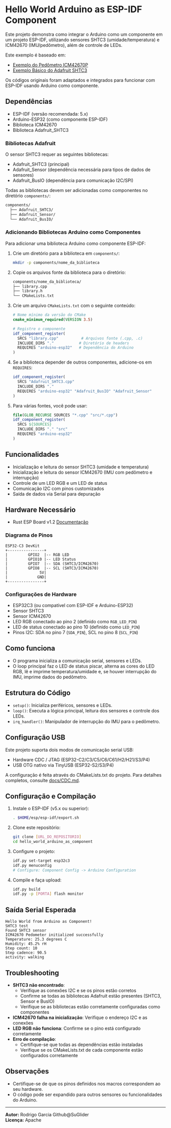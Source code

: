 # Hello World Arduino as ESP-IDF Component

Este projeto demonstra como integrar o Arduino como um componente em um projeto ESP-IDF, utilizando sensores SHTC3 (umidade/temperatura) e ICM42670 (IMU/pedômetro), além de controle de LEDs.

Este exemplo é baseado em:
- [Exemplo do Pedômetro ICM42670P](https://github.com/tdk-invn-oss/motion.arduino.ICM42670P/blob/main/examples/APEX_Pedometer/APEX_Pedometer.ino)
- [Exemplo Básico do Adafruit SHTC3](https://github.com/adafruit/Adafruit_SHTC3/blob/master/examples/SHTC3test/SHTC3test.ino)

Os códigos originais foram adaptados e integrados para funcionar com ESP-IDF usando Arduino como componente.

## Dependências
- ESP-IDF (versão recomendada: 5.x)
- Arduino-ESP32 (como componente ESP-IDF)
- Biblioteca ICM42670
- Biblioteca Adafruit_SHTC3

### Bibliotecas Adafruit
O sensor SHTC3 requer as seguintes bibliotecas:
- Adafruit_SHTC3 (principal)
- Adafruit_Sensor (dependência necessária para tipos de dados de sensores)
- Adafruit_BusIO (dependência para comunicação I2C/SPI)

Todas as bibliotecas devem ser adicionadas como componentes no diretório `components/`:
```bash
components/
  ├── Adafruit_SHTC3/
  ├── Adafruit_Sensor/
  └── Adafruit_BusIO/
```

### Adicionando Bibliotecas Arduino como Componentes
Para adicionar uma biblioteca Arduino como componente ESP-IDF:

1. Crie um diretório para a biblioteca em `components/`:
   ```bash
   mkdir -p components/nome_da_biblioteca
   ```

2. Copie os arquivos fonte da biblioteca para o diretório:
   ```bash
   components/nome_da_biblioteca/
   ├── library.cpp
   ├── library.h
   └── CMakeLists.txt
   ```

3. Crie um arquivo `CMakeLists.txt` com o seguinte conteúdo:
   ```cmake
   # Nome mínimo da versão do CMake
   cmake_minimum_required(VERSION 3.5)

   # Registre o componente
   idf_component_register(
     SRCS "library.cpp"          # Arquivos fonte (.cpp, .c)
     INCLUDE_DIRS "."           # Diretório de headers
     REQUIRES "arduino-esp32"   # Dependência do Arduino
   )
   ```

4. Se a biblioteca depender de outros componentes, adicione-os em `REQUIRES`:
   ```cmake
   idf_component_register(
     SRCS "Adafruit_SHTC3.cpp"
     INCLUDE_DIRS "."
     REQUIRES "arduino-esp32" "Adafruit_BusIO" "Adafruit_Sensor"
   )
   ```

5. Para várias fontes, você pode usar:
   ```cmake
   file(GLOB_RECURSE SOURCES "*.cpp" "src/*.cpp")
   idf_component_register(
     SRCS ${SOURCES}
     INCLUDE_DIRS "." "src"
     REQUIRES "arduino-esp32"
   )
   ```

## Funcionalidades
- Inicialização e leitura do sensor SHTC3 (umidade e temperatura)
- Inicialização e leitura do sensor ICM42670 (IMU com pedômetro e interrupção)
- Controle de um LED RGB e um LED de status
- Comunicação I2C com pinos customizados
- Saída de dados via Serial para depuração

## Hardware Necessário
- Rust ESP Board v1.2 [Documentação](https://github.com/esp-rs/esp-rust-board/tree/v1.2)

### Diagrama de Pinos
```
ESP32-C3 DevKit
+----------------+
|         GPIO2  |-- RGB LED
|         GPIO10 |-- LED Status
|         GPIO7  |-- SDA (SHTC3/ICM42670)
|         GPIO8  |-- SCL (SHTC3/ICM42670)
|              5V|
|             GND|
+----------------+
```

### Configurações de Hardware
- ESP32C3 (ou compatível com ESP-IDF e Arduino-ESP32)
- Sensor SHTC3
- Sensor ICM42670
- LED RGB conectado ao pino 2 (definido como `RGB_LED_PIN`)
- LED de status conectado ao pino 10 (definido como `LED_PIN`)
- Pinos I2C: SDA no pino 7 (`SDA_PIN`), SCL no pino 8 (`SCL_PIN`)

## Como funciona
- O programa inicializa a comunicação serial, sensores e LEDs.
- O loop principal faz o LED de status piscar, alterna as cores do LED RGB, lê e imprime temperatura/umidade e, se houver interrupção do IMU, imprime dados do pedômetro.

## Estrutura do Código
- `setup()`: Inicializa periféricos, sensores e LEDs.
- `loop()`: Executa a lógica principal, leitura dos sensores e controle dos LEDs.
- `irq_handler()`: Manipulador de interrupção do IMU para o pedômetro.

## Configuração USB
Este projeto suporta dois modos de comunicação serial USB:
- Hardware CDC / JTAG (ESP32-C2/C3/C5/C6/C61/H2/H21/S3/P4)
- USB OTG nativo via TinyUSB (ESP32-S2/S3/P4)

A configuração é feita através do CMakeLists.txt do projeto. Para detalhes completos, consulte [docs/CDC.md](docs/CDC.md).

## Configuração e Compilação
1. Instale o ESP-IDF (v5.x ou superior):
   ```bash
   . $HOME/esp/esp-idf/export.sh
   ```

2. Clone este repositório:
   ```bash
   git clone [URL_DO_REPOSITORIO]
   cd hello_world_arduino_as_component
   ```

3. Configure o projeto:
   ```bash
   idf.py set-target esp32c3
   idf.py menuconfig
   # Configure: Component Config -> Arduino Configuration
   ```

4. Compile e faça upload:
   ```bash
   idf.py build
   idf.py -p [PORTA] flash monitor
   ```

## Saída Serial Esperada
```
Hello World from Arduino as Component!
SHTC3 test
Found SHTC3 sensor
ICM42670 Pedometer initialized successfully
Temperature: 25.3 degrees C
Humidity: 45.2% rH
Step count: 10
Step cadence: 90.5
activity: walking
```

## Troubleshooting
- **SHTC3 não encontrado**: 
  - Verifique as conexões I2C e se os pinos estão corretos
  - Confirme se todas as bibliotecas Adafruit estão presentes (SHTC3, Sensor e BusIO)
  - Verifique se as bibliotecas estão corretamente configuradas como componentes
- **ICM42670 falha na inicialização**: Verifique o endereço I2C e as conexões
- **LED RGB não funciona**: Confirme se o pino está configurado corretamente
- **Erro de compilação**: 
  - Certifique-se que todas as dependências estão instaladas
  - Verifique se os CMakeLists.txt de cada componente estão configurados corretamente

## Observações
- Certifique-se de que os pinos definidos nos macros correspondem ao seu hardware.
- O código pode ser expandido para outros sensores ou funcionalidades do Arduino.

---

**Autor:** Rodrigo Garcia Github@SuGlider\
**Licença:** Apache
